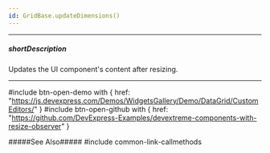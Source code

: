 ```yaml
---
id: GridBase.updateDimensions()
---
```

---
##### shortDescription
Updates the UI component's content after resizing.

---
#include btn-open-demo with {
    href: "https://js.devexpress.com/Demos/WidgetsGallery/Demo/DataGrid/CustomEditors/"
}
#include btn-open-github with {
    href: "https://github.com/DevExpress-Examples/devextreme-components-with-resize-observer"
}

#####See Also#####
#include common-link-callmethods